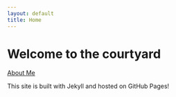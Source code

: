 ```yaml
---
layout: default
title: Home
---
```


# Welcome to the courtyard


[About Me](/about.md)


This site is built with Jekyll and hosted on GitHub Pages!
